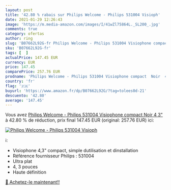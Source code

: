 ```yaml
---
layout: post
title: '42.80 % rabais sur Philips Welcome - Philips 531004 Visioph'
date: 2021-01-29 12:26:43
image: 'https://m.media-amazon.com/images/I/41wZl75864L._SL200_.jpg'
comments: true
category: ofertas
author: ring
slug: 'B07662L92G-fr Philips Welcome - Philips 531004 Visiophone compact Noir 4 3"'
sku: 'B07662L92G-fr'
tags: [  ]
actualPrice: 147.45 EUR
currency: EUR
price: 147.45
comparePrice: 257.76 EUR
prodname: 'Philips Welcome - Philips 531004 Visiophone compact  Noir  4 3"'
country: 'fr'
flag: '🇫🇷'
buyurl: 'https://www.amazon.fr/dp/B07662L92G/?tag=tolees0d-21'
descuento: '42.80'
average: '147.45'
---
```


Vous avez [Philips Welcome - Philips 531004 Visiophone compact  Noir  4 3"](https://www.amazon.fr/dp/B07662L92G/?tag=tolees0d-21)  à  42.80 % de réduction, prix final  147.45 EUR (original: 257.76 EUR) ici:

[![Philips Welcome - Philips 531004 Visioph](https://m.media-amazon.com/images/I/41wZl75864L._SL200_.jpg)](https://www.amazon.fr/dp/B07662L92G/?tag=tolees0d-21)

ℹ️:

- Visiophone 4,3" compact, simple dutilisation et dinstallation
- Référence fournisseur Philips : 531004
- Ultra plat
- 4, 3 pouces
- Haute définition

[🛒 Achetez-le maintenant!!](https://www.amazon.fr/dp/B07662L92G/?tag=tolees0d-21)
